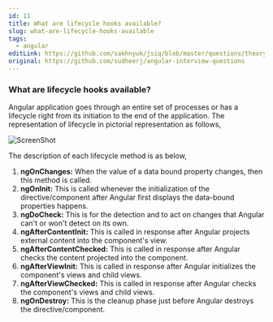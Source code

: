 ```yaml
---
id: 11
title: What are lifecycle hooks available?
slug: what-are-lifecycle-hooks-available
tags:
  - angular
editLink: https://github.com/sakhnyuk/jsiq/blob/master/questions/theory/angular/11.md
original: https://github.com/sudheerj/angular-interview-questions
---
```


### What are lifecycle hooks available?

Angular application goes through an entire set of processes or has a lifecycle right from its initiation to the end of the application. The representation of lifecycle in pictorial representation as follows,

![ScreenShot](images/lifecycle.png)

The description of each lifecycle method is as below,

1. **ngOnChanges:** When the value of a data bound property changes, then this method is called.
2. **ngOnInit:** This is called whenever the initialization of the directive/component after Angular first displays the data-bound properties happens.
3. **ngDoCheck:** This is for the detection and to act on changes that Angular can't or won't detect on its own.
4. **ngAfterContentInit:** This is called in response after Angular projects external content into the component's view.
5. **ngAfterContentChecked:** This is called in response after Angular checks the content projected into the component.
6. **ngAfterViewInit:** This is called in response after Angular initializes the component's views and child views.
7. **ngAfterViewChecked:** This is called in response after Angular checks the component's views and child views.
8. **ngOnDestroy:** This is the cleanup phase just before Angular destroys the directive/component.